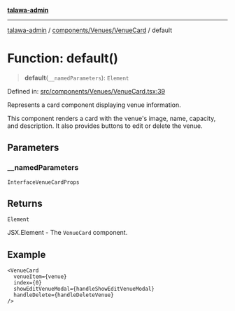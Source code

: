 [**talawa-admin**](../../../../README.md)

***

[talawa-admin](../../../../README.md) / [components/Venues/VenueCard](../README.md) / default

# Function: default()

> **default**(`__namedParameters`): `Element`

Defined in: [src/components/Venues/VenueCard.tsx:39](https://github.com/gautam-divyanshu/talawa-admin/blob/2490b2ea9583ec972ca984b1d93932def1c9f92b/src/components/Venues/VenueCard.tsx#L39)

Represents a card component displaying venue information.

This component renders a card with the venue's image, name, capacity, and description.
It also provides buttons to edit or delete the venue.

## Parameters

### \_\_namedParameters

`InterfaceVenueCardProps`

## Returns

`Element`

JSX.Element - The `VenueCard` component.

## Example

```tsx
<VenueCard
  venueItem={venue}
  index={0}
  showEditVenueModal={handleShowEditVenueModal}
  handleDelete={handleDeleteVenue}
/>
```
